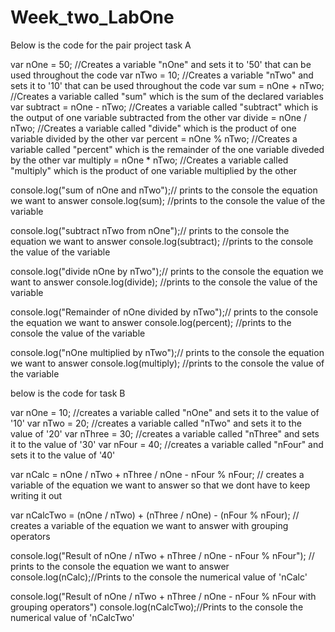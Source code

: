 # Week_two_LabOne

Below is the code for the pair project task A

var nOne = 50; //Creates a variable "nOne" and sets it to '50' that can be used throughout the code
var nTwo = 10;  //Creates a variable "nTwo" and sets it to '10' that can be used throughout the code
var sum = nOne + nTwo; //Creates a variable called "sum" which is the sum of the declared variables
var subtract = nOne - nTwo; //Creates a variable called "subtract" which is the output of one variable subtracted from the other
var divide = nOne / nTwo; //Creates a variable called "divide" which is the product of one variable divided by the other
var percent = nOne % nTwo; //Creates a variable called "percent" which is the remainder of the one variable diveded by the other
var multiply = nOne * nTwo; //Creates a variable called "multiply" which is the product of one variable multiplied by the other
 
console.log("sum of nOne and nTwo");// prints to the console the equation we want to answer
console.log(sum); //prints to the console the value of the variable 

console.log("subtract nTwo from nOne");// prints to the console the equation we want to answer
console.log(subtract); //prints to the console the value of the variable

console.log("divide nOne by nTwo");// prints to the console the equation we want to answer
console.log(divide); //prints to the console the value of the variable

console.log("Remainder of nOne divided by nTwo");// prints to the console the equation we want to answer
console.log(percent); //prints to the console the value of the variable

console.log("nOne multiplied by nTwo");// prints to the console the equation we want to answer
console.log(multiply); //prints to the console the value of the variable

below is the code for task B

var nOne = 10; //creates a variable called "nOne" and sets it to the value of '10'
var nTwo = 20; //creates a variable called "nTwo" and sets it to the value of '20'
var nThree = 30; //creates a variable called "nThree" and sets it to the value of '30'
var nFour = 40; //creates a variable called "nFour" and sets it to the value of '40'

var nCalc = nOne / nTwo + nThree / nOne - nFour % nFour; 
// creates a variable of the equation we want to answer so that we dont have to keep writing it out

var nCalcTwo = (nOne / nTwo) + (nThree / nOne) - (nFour % nFour);
// creates a variable of the equation we want to answer with grouping operators

console.log("Result of nOne / nTwo + nThree / nOne - nFour % nFour"); // prints to the console the equation we want to answer
console.log(nCalc);//Prints to the console the numerical value of 'nCalc'

console.log("Result of nOne / nTwo + nThree / nOne - nFour % nFour with grouping operators")
console.log(nCalcTwo);//Prints to the console the numerical value of 'nCalcTwo'




